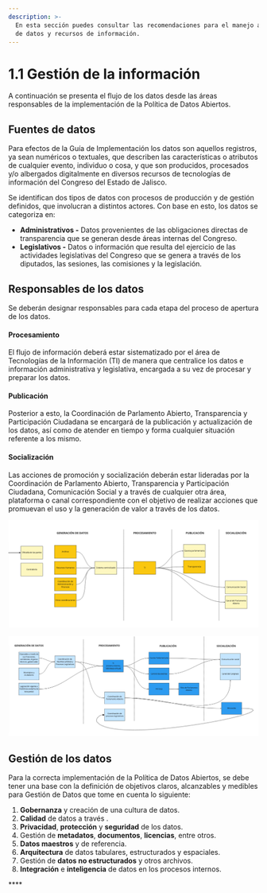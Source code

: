 ```yaml
---
description: >-
  En esta sección puedes consultar las recomendaciones para el manejo adecuado
  de datos y recursos de información.
---
```


# 1.1 Gestión de la información

A continuación se presenta el flujo de los datos desde las áreas responsables de la implementación de la Política de Datos Abiertos.

## Fuentes de datos

Para efectos de la Guía de Implementación los datos son aquellos registros, ya sean numéricos o textuales, que describen las características o atributos de cualquier evento, individuo o cosa, y que son producidos, procesados y/o albergados digitalmente en diversos recursos de tecnologías de información del Congreso del Estado de Jalisco.

Se identifican dos tipos de datos con procesos de producción y de gestión definidos, que involucran a distintos actores. Con base en esto, los datos se categoriza en:

* **Administrativos -** Datos provenientes de las obligaciones directas de transparencia que se generan desde áreas internas del Congreso.
* **Legislativos -** Datos o información que resulta del ejercicio de las actividades legislativas del Congreso que se genera a través de los diputados, las sesiones, las comisiones y la legislación.

## **Responsables de los datos**

Se deberán designar responsables para cada etapa del proceso de apertura de los datos.

#### Procesamiento

El flujo de información deberá estar sistematizado por el área de Tecnologías de la Información \(TI\) de manera que centralice los datos e información administrativa y legislativa, encargada a su vez de procesar y preparar los datos.

#### Publicación

Posterior a esto, la Coordinación de Parlamento Abierto, Transparencia y Participación Ciudadana se encargará de la publicación y actualización de los datos, así como de atender en tiempo y forma cualquier situación referente a los mismo.

#### Socialización

Las acciones de promoción y socialización deberán estar lideradas por la Coordinación de Parlamento Abierto, Transparencia y Participación Ciudadana, Comunicación Social y a través de cualquier otra área, plataforma o canal correspondiente con el objetivo de realizar acciones que promuevan el uso y la generación de valor a través de los datos.

![Datos administrativos](../.gitbook/assets/image%20%281%29.png)

![Datos legislativos](../.gitbook/assets/image%20%282%29.png)

## **Gestión de los datos**

Para la correcta implementación de la Política de Datos Abiertos, se debe tener una base con la definición de objetivos claros, alcanzables y medibles para Gestión de Datos que tome en cuenta lo siguiente:

1. **Gobernanza** y creación de una cultura de datos.
2. **Calidad** de datos a través .
3. **Privacidad**, **protección** y **seguridad** de los datos.
4. Gestión de **metadatos**, **documentos**, **licencias**, entre otros.
5. **Datos maestros** y de referencia.
6. **Arquitectura** de datos tabulares, estructurados y espaciales.
7. Gestión de **datos no estructurados** y otros archivos.
8. **Integración** e **inteligencia** de datos en los procesos internos.

\*\*\*\*







